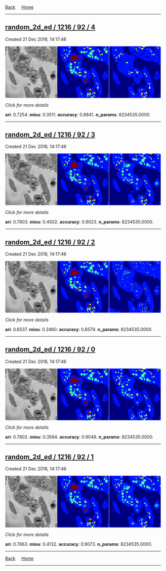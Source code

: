 
[Back](..)&nbsp;&nbsp;&nbsp;&nbsp;&nbsp;[Home](https://leapmanlab.github.io/snapshots)

---

<div class="summary"><a href="4"><h2>random_2d_ed / 1216 / 92 / 4</h2></a><p>Created 21 Dec 2018, 14:17:46
</p><a href="4"><img src="4/media/summary.png" align="center"></a><p>
<i>Click for more details</i>
</p></div>

**ari**: 0.7254. **miou**: 0.3511. **accuracy**: 0.8841. **n_params**: 8234535.0000. 

---

<div class="summary"><a href="3"><h2>random_2d_ed / 1216 / 92 / 3</h2></a><p>Created 21 Dec 2018, 14:17:46
</p><a href="3"><img src="3/media/summary.png" align="center"></a><p>
<i>Click for more details</i>
</p></div>

**ari**: 0.7803. **miou**: 0.4502. **accuracy**: 0.9023. **n_params**: 8234535.0000. 

---

<div class="summary"><a href="2"><h2>random_2d_ed / 1216 / 92 / 2</h2></a><p>Created 21 Dec 2018, 14:17:46
</p><a href="2"><img src="2/media/summary.png" align="center"></a><p>
<i>Click for more details</i>
</p></div>

**ari**: 0.6537. **miou**: 0.2460. **accuracy**: 0.8579. **n_params**: 8234535.0000. 

---

<div class="summary"><a href="0"><h2>random_2d_ed / 1216 / 92 / 0</h2></a><p>Created 21 Dec 2018, 14:17:46
</p><a href="0"><img src="0/media/summary.png" align="center"></a><p>
<i>Click for more details</i>
</p></div>

**ari**: 0.7802. **miou**: 0.3564. **accuracy**: 0.9048. **n_params**: 8234535.0000. 

---

<div class="summary"><a href="1"><h2>random_2d_ed / 1216 / 92 / 1</h2></a><p>Created 21 Dec 2018, 14:17:46
</p><a href="1"><img src="1/media/summary.png" align="center"></a><p>
<i>Click for more details</i>
</p></div>

**ari**: 0.7863. **miou**: 0.4132. **accuracy**: 0.9073. **n_params**: 8234535.0000. 

---

[Back](..)&nbsp;&nbsp;&nbsp;&nbsp;&nbsp;[Home](https://leapmanlab.github.io/snapshots)

---